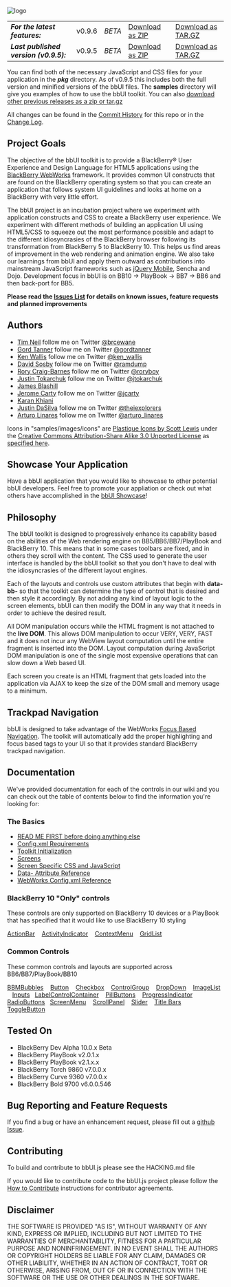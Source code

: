 ![logo](https://raw.github.com/wiki/blackberry/bbUI.js/images/bbUI_100x403.png)

<table>
<tr>
<td><i><b>For the latest features:</b></i></td>
<td>v0.9.6</td>
<td><i>BETA</i></td>
<td><a href="https://github.com/blackberry/bbUI.js/archive/master.zip">Download as ZIP</a></td>
<td><a href="https://github.com/blackberry/bbUI.js/archive/master.tar.gz">Download as TAR.GZ</a></td>
</tr>
<tr>
<td><i><b>Last published version (v0.9.5):</b></i></td>
<td>v0.9.5</td>
<td><i>BETA</i></td>
<td><a href="https://github.com/blackberry/bbUI.js/archive/v0.9.5.zip">Download as ZIP</a></td>
<td><a href="https://github.com/blackberry/bbUI.js/archive/v0.9.5.tar.gz">Download as TAR.GZ</a></td>
</tr>
</table> 

You can find both of the necessary JavaScript and CSS files for your application in the _**pkg**_ directory. As of v0.9.5 this includes both the full version and minified versions of the bbUI files.  The **samples** directory will 
give you examples of how to use the bbUI toolkit. You can also [download other previous releases as a zip or tar.gz](https://github.com/blackberry/bbUI.js/tags)

All changes can be found in the [Commit History](https://github.com/blackberry/bbUI.js/commits/master) for this repo or in the [Change Log](bbUI.js/blob/master/CHANGELOG.md).

## Project Goals

The objective of the bbUI toolkit is to provide a BlackBerry&reg; User Experience and Design Language for HTML5 applications using the 
[BlackBerry WebWorks](http://developer.blackberry.com/html5) framework.  It provides common UI constructs that
are found on the BlackBerry operating system so that you can create an application that follows system UI guidelines
and looks at home on a BlackBerry with very little effort.

The bbUI project is an incubation project where we experiment with application constructs and CSS to create a BlackBerry user experience.  We experiment with different methods
of building an application UI using HTML5/CSS to squeeze out the most performance possible and adapt to the different idiosyncrasies of the BlackBerry browser following its transformation from BlackBerry 5 to 
BlackBerry 10.  This helps us find areas of improvement in the web rendering and animation engine. We also take our learnings from bbUI and apply them outward as contributions into mainstream 
JavaScript frameworks such as [jQuery Mobile](https://github.com/blackberry/jQueryMobile-BB10-Theme), Sencha and Dojo. Development focus in bbUI is on BB10 -> PlayBook -> BB7 -> BB6 and then back-port for BB5.  

**Please read the [Issues List](https://github.com/blackberry/bbUI.js/issues) for details on known issues, feature requests and planned improvements**

## Authors

* [Tim Neil](https://github.com/tneil) follow me on Twitter [@brcewane](https://twitter.com/#!/brcewane)
* [Gord Tanner](https://github.com/gtanner) follow me on Twitter [@gordtanner](https://twitter.com/#!/gordtanner)
* [Ken Wallis](https://github.com/kwallis) follow me on Twitter [@ken_wallis](https://twitter.com/#!/ken_wallis)
* [David Sosby](https://github.com/dsosby) follow me on Twitter [@ramdump](https://twitter.com/#!/ramdump)
* [Rory Craig-Barnes](https://github.com/glasspear) follow me on Twitter [@roryboy](https://twitter.com/#!/roryboy)
* [Justin Tokarchuk](https://github.com/jtokarchuk) follow me on Twitter [@jtokarchuk](https://twitter.com/#!/jtokarchuk)
* [James Blashill](https://github.com/jblashill) 
* [Jerome Carty](https://github.com/jcarty) follow me on Twitter [@jcarty](https://twitter.com/#!/jcarty)
* [Karan Khiani](https://github.com/karancan) 
* [Justin DaSilva](https://github.com/lyricidal) follow me on Twitter [@theiexplorers](https://twitter.com/theiexplorers)
* [Arturo Linares](https://github.com/arturolinares) follow me on Twitter [@arturo_linares](https://twitter.com/arturo_linares)

Icons in "samples/images/icons" are [Plastique Icons by Scott Lewis](http://iconify.it/) under the [Creative Commons Attribution-Share Alike 3.0 Unported License](http://creativecommons.org/licenses/by-sa/3.0/legalcode) as 
[specified here](http://www.iconfinder.com/browse/iconset/plastique-icons/#readme).


## Showcase Your Application

Have a bbUI application that you would like to showcase to other potential bbUI developers. Feel free to promote your appliation or check out what others
have accomplished in the [bbUI Showcase](https://github.com/blackberry/bbUI.js/issues/442)!

## Philosophy

The bbUI toolkit is designed to progressively enhance its capability based on the abilities of the Web rendering engine 
on BB5/BB6/BB7/PlayBook and BlackBerry 10.  This means that in some cases toolbars are fixed, and in others they scroll with the content.  The 
CSS used to generate the user interface is handled by the bbUI toolkit so that you don't have to deal with the idiosyncrasies
of the different layout engines.

Each of the layouts and controls use custom attributes that begin with **data-bb-** so that the toolkit can determine the type of
control that is desired and then style it accordingly.  By not adding any kind of layout logic to the screen elements, bbUI can 
then modify the DOM in any way that it needs in order to achieve the desired result.

All DOM manipulation occurs while the HTML fragment is not attached to the **live DOM**.  This allows DOM manipulation to occur
VERY, VERY, FAST and it does not incur any WebView layout computation until the entire fragment is inserted into the DOM.  Layout 
computation during JavaScript DOM manipulation is one of the single most expensive operations that can slow down a Web based UI.

Each screen you create is an HTML fragment that gets loaded into the application via AJAX to keep the size of the DOM small and memory
usage to a minimum.

## Trackpad Navigation

bbUI is designed to take advantage of the WebWorks [Focus Based Navigation](http://developer.blackberry.com/html5/apis/blackberry.focus.html). 
The toolkit will automatically add the proper highlighting and focus based tags to your UI so that it provides standard BlackBerry trackpad navigation.

## Documentation

We've provided documentation for each of the controls in our wiki and you can check out the table of contents below to find the information you're looking for:

### The Basics

* [READ ME FIRST before doing anything else](https://github.com/blackberry/bbUI.js/wiki/Application-Structure)
* [Config.xml Requirements](https://github.com/blackberry/bbUI.js/wiki/Config.xml-Requirements)
* [Toolkit Initialization](https://github.com/blackberry/bbUI.js/wiki/Toolkit-Initialization)
* [Screens](https://github.com/blackberry/bbUI.js/wiki/Screens)
* [Screen Specific CSS and JavaScript](https://github.com/blackberry/bbUI.js/wiki/Screen-Specific-CSS-and-JavaScript)
* [Data- Attribute Reference](https://github.com/blackberry/bbUI.js/wiki/Data-Attribute-Reference)
* [WebWorks Config.xml Reference](http://developer.blackberry.com/html5/documentation/ww_developing/Working_with_Config_XML_file_1866970_11.html)

### BlackBerry 10 "Only" controls

These controls are only supported on BlackBerry 10 devices or a PlayBook that has specified that it would like to use BlackBerry 10 styling

[ActionBar](https://github.com/blackberry/bbUI.js/wiki/Action-Bar) &nbsp;&nbsp; [ActivityIndicator](https://github.com/blackberry/bbUI.js/wiki/Activity-Indicator) &nbsp;&nbsp; [ContextMenu](https://github.com/blackberry/bbUI.js/wiki/Context-Menus)  &nbsp;&nbsp; [GridList](https://github.com/blackberry/bbUI.js/wiki/Grid-List)


### Common Controls

These common controls and layouts are supported across BB6/BB7/PlayBook/BB10

[BBMBubbles](https://github.com/blackberry/bbUI.js/wiki/BBM-Bubbles) &nbsp;&nbsp; [Button](https://github.com/blackberry/bbUI.js/wiki/Buttons)
 &nbsp;&nbsp; [Checkbox](https://github.com/blackberry/bbUI.js/wiki/Checkboxes) &nbsp;&nbsp; [ControlGroup](https://github.com/blackberry/bbUI.js/wiki/Control-Groups) &nbsp;&nbsp; [DropDown](https://github.com/blackberry/bbUI.js/wiki/DropDowns) &nbsp;&nbsp; [ImageList](https://github.com/blackberry/bbUI.js/wiki/Image-List)
 &nbsp;&nbsp; [Inputs](https://github.com/blackberry/bbUI.js/wiki/Inputs) &nbsp;&nbsp;[LabelControlContainer](https://github.com/blackberry/bbUI.js/wiki/Label-Control-Container) &nbsp;&nbsp; [PillButtons](https://github.com/blackberry/bbUI.js/wiki/Pill-Buttons)
 &nbsp;&nbsp; [ProgressIndicator](https://github.com/blackberry/bbUI.js/wiki/Progress-Indicator) &nbsp;&nbsp; [RadioButtons](https://github.com/blackberry/bbUI.js/wiki/Radio-Buttons) &nbsp;&nbsp;[ScreenMenu](https://github.com/blackberry/bbUI.js/wiki/Screen-Menus) 
 &nbsp;&nbsp; [ScrollPanel](https://github.com/blackberry/bbUI.js/wiki/Scroll-Panel) &nbsp;&nbsp; [Slider](https://github.com/blackberry/bbUI.js/wiki/Sliders) &nbsp;&nbsp; [Title Bars](https://github.com/blackberry/bbUI.js/wiki/Title-Bars) &nbsp;&nbsp; [ToggleButton](https://github.com/blackberry/bbUI.js/wiki/Toggle-Buttons)


## Tested On

* BlackBerry Dev Alpha 10.0.x Beta
* BlackBerry PlayBook v2.0.1.x
* BlackBerry PlayBook v2.1.x.x
* BlackBerry Torch 9860 v7.0.0.x
* BlackBerry Curve 9360 v7.0.0.x
* BlackBerry Bold 9700 v6.0.0.546

## Bug Reporting and Feature Requests
If you find a bug or have an enhancement request, please fill out a [github Issue](https://github.com/blackberry/bbUI.js/issues).


## Contributing

To build and contribute to bbUI.js please see the HACKING.md file

If you would like to contribute code to the bbUI.js project please follow the [How to Contribute](http://blackberry.github.com/howToContribute.html) instructions for contributor agreements.

## Disclaimer
THE SOFTWARE IS PROVIDED "AS IS", WITHOUT WARRANTY OF ANY KIND, EXPRESS OR IMPLIED, INCLUDING BUT NOT LIMITED TO THE WARRANTIES OF MERCHANTABILITY, FITNESS FOR A PARTICULAR PURPOSE AND NONINFRINGEMENT. IN NO EVENT SHALL THE AUTHORS OR COPYRIGHT HOLDERS BE LIABLE FOR ANY CLAIM, DAMAGES OR OTHER LIABILITY, WHETHER IN AN ACTION OF CONTRACT, TORT OR OTHERWISE, ARISING FROM, OUT OF OR IN CONNECTION WITH THE SOFTWARE OR THE USE OR OTHER DEALINGS IN THE SOFTWARE.
